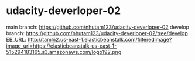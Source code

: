 # udacity-deverloper-02

main branch: https://github.com/nhutam123/udacity-deverloper-02
develop branch: https://github.com/nhutam123/udacity-deverloper-02/tree/develop
EB_URL: http://tamln2.us-east-1.elasticbeanstalk.com/filteredimage?image_url=https://elasticbeanstalk-us-east-1-515294183165.s3.amazonaws.com/logo192.png
